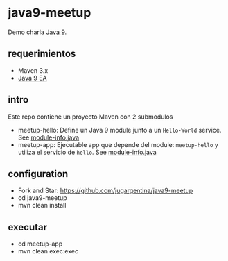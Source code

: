 # java9-meetup

Demo charla [Java 9](https://www.meetup.com/jugargentina/events/241336891/).

## requerimientos

 - Maven 3.x
 - [Java 9 EA](http://jdk.java.net/9)
 
 ## intro
 
Este repo contiene un proyecto Maven con 2 submodulos

- meetup-hello: Define un Java 9 module junto a un `Hello-World` service. See [module-info.java](https://github.com/jugargentina/java9-meetup/blob/master/meetup-hello/src/main/java/module-info.java)
- meetup-app: Ejecutable app que depende del module: `meetup-hello` y utiliza el servicio de `hello`. See [module-info.java](https://github.com/jugargentina/java9-meetup/blob/master/meetup-app/src/main/java/module-info.java)
 
 ## configuration
 
 - Fork and Star: https://github.com/jugargentina/java9-meetup
 - cd java9-meetup
 - mvn clean install
 
 ## executar
 
 - cd meetup-app
 - mvn clean exec:exec
 
